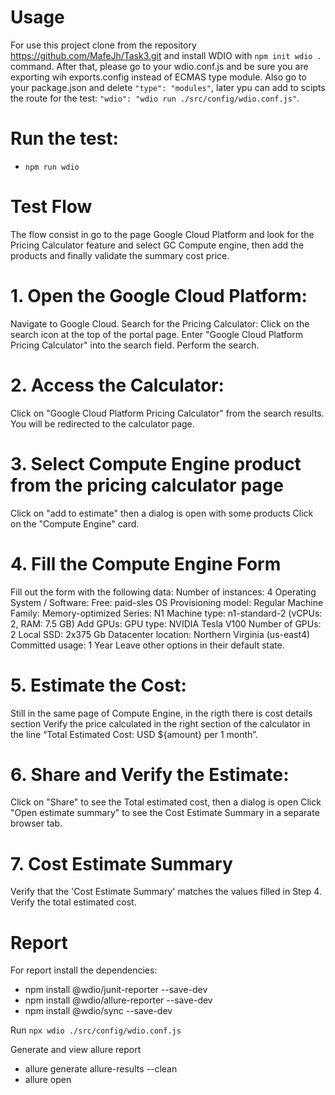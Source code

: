 # Usage

For use this project clone from the repository https://github.com/MafeJh/Task3.git and install WDIO with `npm init wdio .` command. After that, please go to your wdio.conf.js and be sure you are exporting wih exports.config instead of ECMAS type module. Also go to your package.json and delete `"type": "modules"`, later ypu can add to scipts the route for the test: `"wdio": "wdio run ./src/config/wdio.conf.js"`.

# Run the test:

- `npm run wdio`

# Test Flow

The flow consist in go to the page Google Cloud Platform and look for the Pricing Calculator feature and select GC Compute engine, then add the products and finally validate the summary cost price.

# 1. Open the Google Cloud Platform:

Navigate to Google Cloud.
Search for the Pricing Calculator:
Click on the search icon at the top of the portal page.
Enter "Google Cloud Platform Pricing Calculator" into the search field.
Perform the search.

# 2. Access the Calculator:

Click on "Google Cloud Platform Pricing Calculator" from the search results.
You will be redirected to the calculator page.

# 3. Select Compute Engine product from the pricing calculator page

Click on "add to estimate" then a dialog is open with some products
Click on the "Compute Engine" card.

# 4. Fill the Compute Engine Form

Fill out the form with the following data:
Number of instances: 4
Operating System / Software: Free: paid-sles OS
Provisioning model: Regular
Machine Family: Memory-optimized
Series: N1
Machine type: n1-standard-2 (vCPUs: 2, RAM: 7.5 GB)
Add GPUs:
GPU type: NVIDIA Tesla V100
Number of GPUs: 2
Local SSD: 2x375 Gb
Datacenter location: Northern Virginia (us-east4)
Committed usage: 1 Year
Leave other options in their default state.

# 5. Estimate the Cost:

Still in the same page of Compute Engine, in the rigth there is cost details section
Verify the price calculated in the right section of the calculator in the line “Total Estimated Cost: USD ${amount} per 1 month”.

# 6. Share and Verify the Estimate:

Click on "Share" to see the Total estimated cost, then a dialog is open
Click "Open estimate summary" to see the Cost Estimate Summary in a separate browser tab.

# 7. Cost Estimate Summary

Verify that the 'Cost Estimate Summary' matches the values filled in Step 4.
Verify the total estimated cost.

# Report

For report install the dependencies:

- npm install @wdio/junit-reporter --save-dev
- npm install @wdio/allure-reporter --save-dev
- npm install @wdio/sync --save-dev

Run `npx wdio ./src/config/wdio.conf.js`

Generate and view allure report

- allure generate allure-results --clean
- allure open
